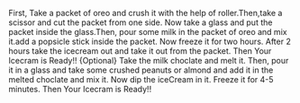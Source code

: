 First,
Take a packet of oreo and crush it with the help of roller.Then,take a scissor and cut the packet from one side. Now take a glass  and put the packet inside the glass.Then, pour some milk in the packet of oreo and mix it.add a popsicle stick inside the packet. Now freeze it for two hours. After 2 hours take the icecream out and take it out from the packet. Then Your Icecram is Ready!!
{Optional}
Take the milk choclate and melt it. Then, pour it in a glass and take some crushed peanuts or almond and add it in the melted choclate and mix it. Now dip the iceCream in it. Freeze  it for 4-5 minutes. Then Your Icecram is Ready!!
